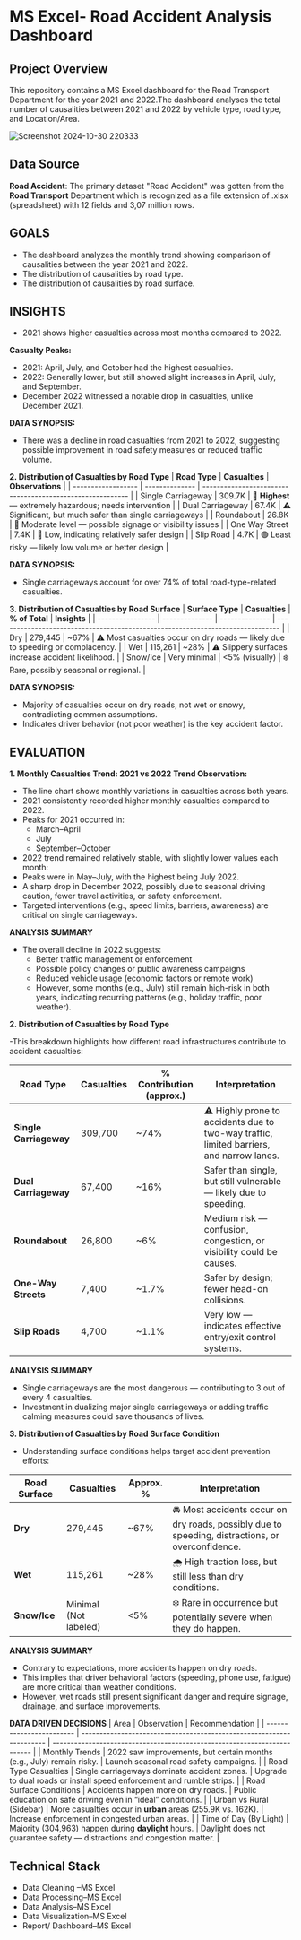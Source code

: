 # MS Excel- Road Accident Analysis Dashboard

## Project Overview
This repository contains a MS Excel dashboard for the Road Transport Department for the year 2021 and 2022.The dashboard analyses the total number of causalities between 2021 and 2022 by vehicle type, road type, and Location/Area.


![Screenshot 2024-10-30 220333](https://github.com/user-attachments/assets/e197549f-31ee-446c-868d-4dc18d3b5a16)



**Data Source**
---
**Road Accident**: The primary dataset "Road Accident" was gotten from the **Road Transport** Department which is recognized as a file extension of .xlsx (spreadsheet) with 12 fields and 3,07 million rows.



**GOALS**
---
- The dashboard analyzes the monthly trend showing comparison of causalities between the year 2021 and 2022.
-	The distribution of causalities by road type.
-	The distribution of causalities by road surface.

**INSIGHTS**
---
- 2021 shows higher casualties across most months compared to 2022.

**Casualty Peaks:**

- 2021: April, July, and October had the highest casualties.
- 2022: Generally lower, but still showed slight increases in April, July, and September.
- December 2022 witnessed a notable drop in casualties, unlike December 2021.

 **DATA SYNOPSIS:**
 
- There was a decline in road casualties from 2021 to 2022, suggesting possible improvement in road safety measures or reduced traffic volume.

**2. Distribution of Casualties by Road Type**
| **Road Type**      | **Casualties** | **Observations**                                          |
| ------------------ | -------------- | --------------------------------------------------------- |
| Single Carriageway | 309.7K         | 🔺 **Highest** — extremely hazardous; needs intervention  |
| Dual Carriageway   | 67.4K          | ⚠️ Significant, but much safer than single carriageways   |
| Roundabout         | 26.8K          | 🔁 Moderate level — possible signage or visibility issues |
| One Way Street     | 7.4K           | 🔽 Low, indicating relatively safer design                |
| Slip Road          | 4.7K           | 🟢 Least risky — likely low volume or better design       |

**DATA SYNOPSIS:**

- Single carriageways account for over 74% of total road-type-related casualties.

**3. Distribution of Casualties by Road Surface**
| **Surface Type** | **Casualties** | **% of Total** | **Insights**                                                                   |
| ---------------- | -------------- | -------------- | ------------------------------------------------------------------------------ |
| Dry              | 279,445        | \~67%          | ⚠️ Most casualties occur on dry roads — likely due to speeding or complacency. |
| Wet              | 115,261        | \~28%          | ⚠️ Slippery surfaces increase accident likelihood.                             |
| Snow/Ice         | Very minimal   | <5% (visually) | ❄️ Rare, possibly seasonal or regional.                                        |

**DATA SYNOPSIS:**

- Majority of casualties occur on dry roads, not wet or snowy, contradicting common assumptions.
- Indicates driver behavior (not poor weather) is the key accident factor.

**EVALUATION**
---
**1. Monthly Casualties Trend: 2021 vs 2022**
**Trend Observation:**

- The line chart shows monthly variations in casualties across both years.
- 2021 consistently recorded higher monthly casualties compared to 2022.
- Peaks for 2021 occurred in:
    - March–April
    - July
    - September–October
- 2022 trend remained relatively stable, with slightly lower values each month:
- Peaks were in May–July, with the highest being July 2022.
- A sharp drop in December 2022, possibly due to seasonal driving caution, fewer travel activities, or safety enforcement.
- Targeted interventions (e.g., speed limits, barriers, awareness) are critical on single carriageways.

**ANALYSIS SUMMARY**

- The overall decline in 2022 suggests:
     - Better traffic management or enforcement
     - Possible policy changes or public awareness campaigns
     - Reduced vehicle usage (economic factors or remote work)
     - However, some months (e.g., July) still remain high-risk in both years, indicating recurring patterns (e.g., holiday traffic, poor weather).

**2. Distribution of Casualties by Road Type**

-This breakdown highlights how different road infrastructures contribute to accident casualties:

| **Road Type**          | **Casualties** | **% Contribution (approx.)** | **Interpretation**                                                                       |
| ---------------------- | -------------- | ---------------------------- | ---------------------------------------------------------------------------------------- |
| **Single Carriageway** | 309,700        | \~74%                        | ⚠️ Highly prone to accidents due to two-way traffic, limited barriers, and narrow lanes. |
| **Dual Carriageway**   | 67,400         | \~16%                        | Safer than single, but still vulnerable — likely due to speeding.                        |
| **Roundabout**         | 26,800         | \~6%                         | Medium risk — confusion, congestion, or visibility could be causes.                      |
| **One-Way Streets**    | 7,400          | \~1.7%                       | Safer by design; fewer head-on collisions.                                               |
| **Slip Roads**         | 4,700          | \~1.1%                       | Very low — indicates effective entry/exit control systems.                               |

**ANALYSIS SUMMARY**

- Single carriageways are the most dangerous — contributing to 3 out of every 4 casualties.
- Investment in dualizing major single carriageways or adding traffic calming measures could save thousands of lives.

**3. Distribution of Casualties by Road Surface Condition**

- Understanding surface conditions helps target accident prevention efforts:
  
| **Road Surface** | **Casualties**        | **Approx. %** | **Interpretation**                                                                               |
| ---------------- | --------------------- | ------------- | ------------------------------------------------------------------------------------------------ |
| **Dry**          | 279,445               | \~67%         | 🚘 Most accidents occur on dry roads, possibly due to speeding, distractions, or overconfidence. |
| **Wet**          | 115,261               | \~28%         | 🌧️ High traction loss, but still less than dry conditions.                                      |
| **Snow/Ice**     | Minimal (Not labeled) | <5%           | ❄️ Rare in occurrence but potentially severe when they do happen.                                |

**ANALYSIS SUMMARY**

- Contrary to expectations, more accidents happen on dry roads.
- This implies that driver behavioral factors (speeding, phone use, fatigue) are more critical than weather conditions.
- However, wet roads still present significant danger and require signage, drainage, and surface improvements.

**DATA DRIVEN DECISIONS**
| Area                     | Observation                                                          | Recommendation                                                           |
| ------------------------ | -------------------------------------------------------------------- | ------------------------------------------------------------------------ |
| Monthly Trends           | 2022 saw improvements, but certain months (e.g., July) remain risky. | Launch seasonal road safety campaigns.                                   |
| Road Type Casualties     | Single carriageways dominate accident zones.                         | Upgrade to dual roads or install speed enforcement and rumble strips.    |
| Road Surface Conditions  | Accidents happen more on dry roads.                                  | Public education on safe driving even in “ideal” conditions.             |
| Urban vs Rural (Sidebar) | More casualties occur in **urban** areas (255.9K vs. 162K).          | Increase enforcement in congested urban areas.                           |
| Time of Day (By Light)   | Majority (304,963) happen during **daylight** hours.                 | Daylight does not guarantee safety — distractions and congestion matter. |

**Technical Stack**
---
- 	Data Cleaning –MS Excel
- 	Data Processing–MS Excel
- 	Data Analysis–MS Excel
- 	Data Visualization–MS Excel
- 	Report/ Dashboard–MS Excel


